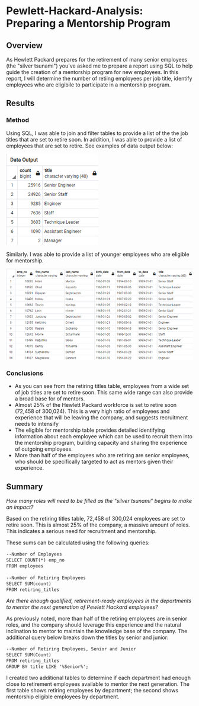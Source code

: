 # Pewlett-Hackard-Analysis: Preparing a Mentorship  Program

## Overview

As Hewlett Packard prepares for the retirement of many senior employees (the "silver tsunami") you've asked me to prepare a report using SQL to help guide the creation of a mentorship program for new employees. In this report, I will determine the number of retiing employees per job title, identify employees who are eligibile to participate in a mentorship program.

## Results

### Method
Using SQL, I was able to join and filter tables to provide a list of the the job titles that are set to retire soon. In addition, I was able to provide a list of employees that are set to retire. See examples of data output below: 

![Retiring Titles](Images/retiring_titles_dataoutput.png)

Similarly. I was able to provide a list of younger employees who are eligible for mentorship.

![Eligible for Mentorship](Images/mentorship_eligibility_dataoutput.png)

### Conclusions
* As you can see from the retiring titles table, employees from a wide set of job titles are set to retire soon. This same wide range can also provide a broad base for of mentors.
* Almost 25% of the Hewlett Packard workforce is set to retire soon (72,458 of 300,024). This is a very high ratio of employees and experience that will be leaving the company, and suggests recruitment needs to intensify
* The eligible for mentorship table provides detailed identifying information about each employee which can be used to recruit them into the mentorship program, building capacity and sharing the experience of outgoing employees.
* More than half of the employees who are retiring are senior employees, who should be specifically targeted to act as mentors given their experience. 


## Summary

_How many roles will need to be filled as the "silver tsunami" begins to make an impact?_

Based on the retiring titles table, 72,458 of 300,024 employees are set to retire soon. This is almost 25% of the company, a massive amount of roles. This indicates a serious need for recruitment and mentorship.

These sums can be calculated using the following queries:

```
--Number of Employees
SELECT COUNT(*) emp_no
FROM employees

--Number of Retiring Employees
SELECT SUM(count) 
FROM retiring_titles
```
_Are there enough qualified, retirement-ready employees in the departments to mentor the next generation of Pewlett Hackard employees?_

As previously noted, more than half of the retiring employees are in senior roles, and the company should leverage this experience and the natural inclination to mentor to maintain the knowledge base of the company. The additional query below breaks down the titles by senior and junior:

```
--Number of Retiring Employees, Senior and Junior
SELECT SUM(Count) 
FROM retiring_titles
GROUP BY title LIKE '%Senior%';
```

I created two additional tables to determine if each department had enough close to retirement employees available to mentor the next generation. The first table shows retiring employees by department; the second shows mentorship eligible employees by department. 







